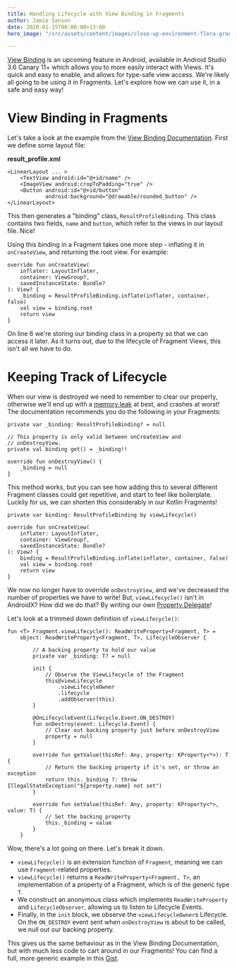 ```yaml
---
title: Handling Lifecycle with View Binding in Fragments
author: Jamie Sanson
date: 2020-01-15T00:00:00+13:00
hero_image: "/src/assets/content/images/close-up-environment-flora-ground-1151418.jpg"

---
```

[View Binding](https://developer.android.com/topic/libraries/view-binding "View Binding Documentation") is an upcoming feature in Android, available in Android Studio 3.6 Canary 11+ which allows you to more easily interact with Views. It's quick and easy to enable, and allows for type-safe view access. We're likely all going to be using it in Fragments. Let's explore how we can use it, in a safe and easy way!

# View Binding in Fragments

Let's take a look at the example from the [View Binding Documentation](https://developer.android.com/topic/libraries/view-binding#usage). First we define some layout file:

**result_profile.xml**

    <LinearLayout ... >   
        <TextView android:id="@+id/name" />    
        <ImageView android:cropToPadding="true" />    
        <Button android:id="@+id/button"        
                android:background="@drawable/rounded_button" />
    </LinearLayout>

This then generates a "binding" class, `ResultProfileBinding`. This class contains two fields, `name` and `button`, which refer to the views in our layout file. Nice!

Using this binding in a Fragment takes one more step - inflating it in `onCreateView`, and returning the root view. For example:

    override fun onCreateView(
        inflater: LayoutInflater,
        container: ViewGroup?,
        savedInstanceState: Bundle?
    ): View? {
        _binding = ResultProfileBinding.inflate(inflater, container, false)
        val view = binding.root
        return view
    }

On line 6 we're storing our binding class in a property so that we can access it later. As it turns out, due to the lifecycle of Fragment Views, this isn't all we have to do. 

# Keeping Track of Lifecycle

When our view is destroyed we need to remember to clear our property, otherwise we'll end up with a [memory leak](https://en.wikipedia.org/wiki/Memory_leak) at best, and crashes at worst! The documentation recommends you do the following in your Fragments:

    private var _binding: ResultProfileBinding? = null
    
    // This property is only valid between onCreateView and
    // onDestroyView.
    private val binding get() = _binding!!
    
    override fun onDestroyView() {
        _binding = null
    }

This method works, but you can see how adding this to several different Fragment classes could get repetitive, and start to feel like boilerplate. Luckily for us, we can shorten this considerably in our Kotlin Fragments!

    private var binding: ResultProfileBinding by viewLifecycle()
    
    override fun onCreateView(
        inflater: LayoutInflater,
        container: ViewGroup?,
        savedInstanceState: Bundle?
    ): View? {
        binding = ResultProfileBinding.inflate(inflater, container, false)
        val view = binding.root
        return view
    }

We now no longer have to override `onDestroyView`, and we've decreased the number of properties we have to write! But, `viewLifecycle()` isn't in AndroidX? How did we do that? By writing our own [Property Delegate](https://jamie.sanson.dev/blog/handing-the-reins-to-kotlin-delegates-part-1-what-and-why/)!

Let's look at a trimmed down definition of `viewLifecycle()`:

    fun <T> Fragment.viewLifecycle(): ReadWriteProperty<Fragment, T> = 
        object: ReadWriteProperty<Fragment, T>, LifecycleObserver {
        
            // A backing property to hold our value
        	private var _binding: T? = null
    
            init {
                // Observe the ViewLifecycle of the Fragment
                this@viewLifecycle
                    .viewLifecyleOwner
                    .lifecycle
                    .addObserver(this)
            }
    
            @OnLifecycleEvent(Lifecycle.Event.ON_DESTROY)
            fun onDestroy(event: Lifecycle.Event) {
                // Clear out backing property just before onDestroyView
            	property = null
            }
    
            override fun getValue(thisRef: Any, property: KProperty<*>): T {
                // Return the backing property if it's set, or throw an exception
                return this._binding ?: throw IllegalStateException("${property.name} not set")
            }
    
            override fun setValue(thisRef: Any, property: KProperty<*>, value: T) {
                // Set the backing property
                this._binding = value
            }
        }

Wow, there's a lot going on there. Let's break it down.

* `viewLifecycle()` is an extension function of `Fragment`, meaning we can use `Fragment`-related properties.
* `viewLifecycle()` returns a `ReadWriteProperty<Fragment, T>`, an implementation of a property of a Fragment, which is of the generic type `T`.
* We construct an anonymous class which implements `ReadWriteProperty` and `LifecycleObserver`, allowing us to listen to Lifecycle Events.
* Finally, in the `init` block, we observe the `viewLifecycleOwner`s Lifecycle. On the `ON_DESTROY` event sent when `onDestroyView` is about to be called, we null out our backing property. 

This gives us the same behaviour as in the View Binding Documentation, but with much less code to cart around in our Fragments! You can find a full, more generic example in this [Gist](https://gist.github.com/jamiesanson/d1a3ed0910cd605e928572ce245bafc4).